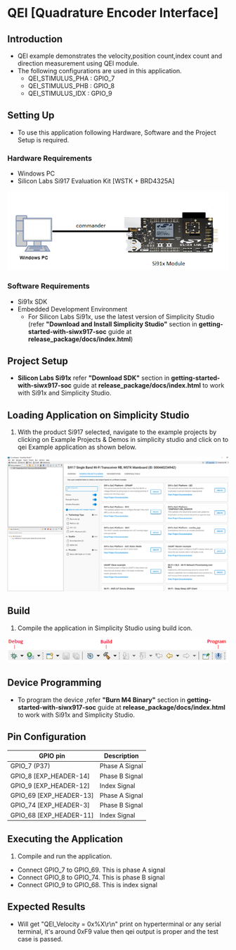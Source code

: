 # QEI [Quadrature Encoder Interface]

## Introduction 
- QEI example demonstrates the velocity,position count,index count and direction measurement using QEI module.
- The following configurations are used in this application.
  - QEI_STIMULUS_PHA	: GPIO_7
  - QEI_STIMULUS_PHB	: GPIO_8
  - QEI_STIMULUS_IDX	: GPIO_9
  

## Setting Up 
 - To use this application following Hardware, Software and the Project Setup is required.

### Hardware Requirements	
  - Windows PC 
  - Silicon Labs Si917 Evaluation Kit [WSTK + BRD4325A]
 
![Figure: Introduction](resources/readme/image509a.png)

### Software Requirements
  - Si91x SDK
  - Embedded Development Environment
    - For Silicon Labs Si91x, use the latest version of Simplicity Studio (refer **"Download and Install Simplicity Studio"** section in **getting-started-with-siwx917-soc** guide at **release_package/docs/index.html**)
 
## Project Setup
- **Silicon Labs Si91x** refer **"Download SDK"** section in **getting-started-with-siwx917-soc** guide at **release_package/docs/index.html** to work with Si91x and Simplicity Studio.
 
## Loading Application on Simplicity Studio
1. With the product Si917 selected, navigate to the example projects by clicking on Example Projects & Demos 
in simplicity studio and click on to qei Example application as shown below.

![Figure:](resources/readme/image509b.png)

  
## Build 
1. Compile the application in Simplicity Studio using build icon. 

![Figure: Build run and Debug](resources/readme/image509c.png)

## Device Programming
- To program the device ,refer **"Burn M4 Binary"** section in **getting-started-with-siwx917-soc** guide at **release_package/docs/index.html** to work with Si91x and Simplicity Studio.

## Pin Configuration
|GPIO pin  | Description|
|--- | --- | 
|GPIO_7  (P37)           |Phase A Signal|
|GPIO_8  [EXP_HEADER-14] |Phase B Signal|
|GPIO_9  [EXP_HEADER-12] |Index Signal  |
|GPIO_69 [EXP_HEADER-13] |Phase A Signal|
|GPIO_74 [EXP_HEADER-3]  |Phase B Signal|
|GPIO_68 [EXP_HEADER-11] |Index Signal  |


## Executing the Application
1. Compile and run the application. 
  - Connect GPIO_7 to GPIO_69. This is phase A signal
  - Connect GPIO_8 to GPIO_74. This is phase B signal
  - Connect GPIO_9 to GPIO_68. This is index signal
  

## Expected Results 
 - Will get "QEI_Velocity = 0x%X\r\n" print on hyperterminal or any serial terminal, it's around 0xF9 value then qei output is proper and the test case is passed.